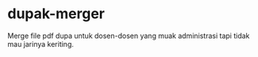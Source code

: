 # dupak-merger
Merge file pdf dupa untuk dosen-dosen yang muak administrasi tapi tidak mau jarinya keriting.
